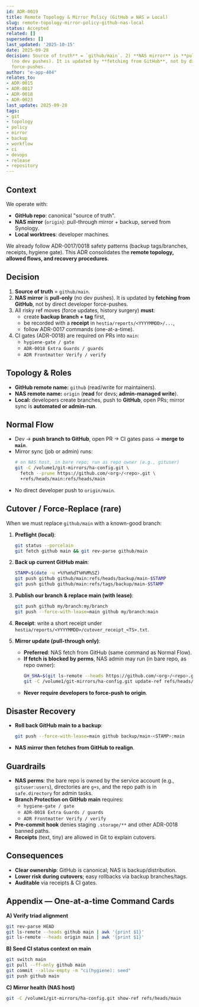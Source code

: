 ```yaml
---
id: ADR-0019
title: Remote Topology & Mirror Policy (GitHub ⇄ NAS ⇄ Local)
slug: remote-topology-mirror-policy-github-nas-local
status: Accepted
related: []
supersedes: []
last_updated: '2025-10-15'
date: 2025-09-28
decision: Source of truth** = `github/main`. 2) **NAS mirror** is **pull-only**
  (no dev pushes). It is updated by **fetching from GitHub**, not by direct developer
  force-pushes.
author: "e-app-404"
relates_to:
- ADR-0015
- ADR-0017
- ADR-0018
- ADR-0023
last_update: 2025-09-28
tags:
- git
- topology
- policy
- mirror
- backup
- workflow
- ci
- devops
- release
- repository
---
```


## Context
We operate with:
- **GitHub repo**: canonical "source of truth".
- **NAS mirror** (`origin`): pull-through mirror + backup, served from Synology.
- **Local worktrees**: developer machines.

We already follow ADR-0017/0018 safety patterns (backup tags/branches, receipts, hygiene gate). This ADR consolidates the **remote topology, allowed flows, and recovery procedures**.

## Decision
1) **Source of truth** = `github/main`.  
2) **NAS mirror** is **pull-only** (no dev pushes). It is updated by **fetching from GitHub**, not by direct developer force-pushes.  
3) All risky ref moves (force updates, history surgery) **must**:
   - create **backup branch + tag** first,
   - be recorded with a **receipt** in `hestia/reports/<YYYYMMDD>/...`,
   - follow ADR-0017 commands (one-at-a-time).
4) CI gates (ADR-0018) are required on PRs into `main`:  
   - `hygiene-gate / gate`  
   - `ADR-0018 Extra Guards / guards`  
   - `ADR Frontmatter Verify / verify`

## Topology & Roles
- **GitHub remote name:** `github` (read/write for maintainers).  
- **NAS remote name:** `origin` (**read** for devs; **admin-managed write**).  
- **Local:** developers create branches, push to **GitHub**, open PRs; mirror sync is **automated or admin-run**.

## Normal Flow
- Dev → **push branch to GitHub**, open PR → CI gates pass → **merge to `main`**.
- Mirror sync (job or admin) runs:
  ```bash
  # on NAS host, in bare repo; run as repo owner (e.g., gituser)
  git -C /volume1/git-mirrors/ha-config.git \
    fetch --prune https://github.com/<org>/<repo>.git \
    +refs/heads/main:refs/heads/main
  ```
- No direct developer push to `origin/main`.

## Cutover / Force-Replace (rare)

When we must replace `github/main` with a known-good branch:

1. **Preflight (local)**:
   ```bash
   git status --porcelain
   git fetch github main && git rev-parse github/main
   ```

2. **Back up current GitHub main**:
   ```bash
   STAMP=$(date -u +%Y%m%dT%H%M%SZ)
   git push github github/main:refs/heads/backup/main-$STAMP
   git push github github/main:refs/tags/backup/main-$STAMP
   ```

3. **Publish our branch & replace main (with lease)**:
   ```bash
   git push github my/branch:my/branch
   git push --force-with-lease=main github my/branch:main
   ```

4. **Receipt**: write a short receipt under `hestia/reports/<YYYYMMDD>/cutover_receipt_<TS>.txt`.

5. **Mirror update (pull-through only)**:
   - **Preferred**: NAS fetch from GitHub (same command as Normal Flow).
   - **If fetch is blocked by perms**, NAS admin may run (in bare repo, as repo owner):
     ```bash
     GH_SHA=$(git ls-remote --heads https://github.com/<org>/<repo>.git main | awk '{print $1}')
     git -C /volume1/git-mirrors/ha-config.git update-ref refs/heads/main "$GH_SHA"
     ```
   - **Never require developers to force-push to origin**.

## Disaster Recovery
- **Roll back GitHub main to a backup**:
  ```bash
  git push --force-with-lease=main github backup/main-<STAMP>:main
  ```
- **NAS mirror then fetches from GitHub to realign**.

## Guardrails
- **NAS perms**: the bare repo is owned by the service account (e.g., `gituser:users`), directories are `g+s`, and the repo path is in `safe.directory` for admin tasks.
- **Branch Protection on GitHub main** requires:
  - `hygiene-gate / gate`
  - `ADR-0018 Extra Guards / guards`
  - `ADR Frontmatter Verify / verify`
- **Pre-commit hook** denies staging `.storage/**` and other ADR-0018 banned paths.
- **Receipts** (text, tiny) are allowed in Git to explain cutovers.

## Consequences
- **Clear ownership**: GitHub is canonical; NAS is backup/distribution.
- **Lower risk during cutovers**; easy rollbacks via backup branches/tags.
- **Auditable** via receipts & CI gates.

## Appendix — One-at-a-time Command Cards

**A) Verify triad alignment**
```bash
git rev-parse HEAD
git ls-remote --heads github main | awk '{print $1}'
git ls-remote --heads origin main | awk '{print $1}'
```

**B) Seed CI status context on main**
```bash
git switch main
git pull --ff-only github main
git commit --allow-empty -m "ci(hygiene): seed"
git push github main
```

**C) Mirror health (NAS host)**
```bash
git -C /volume1/git-mirrors/ha-config.git show-ref refs/heads/main
```
